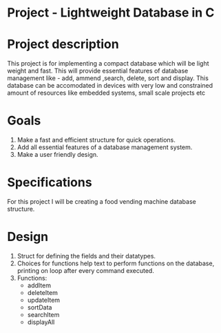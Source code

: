 # Project -  Lightweight Database in C

# Project description
  <p>This project is for implementing a compact database which will be light weight and fast. This will provide essential features of database management like - add,  ammend ,search, delete, sort and display. This database can be accomodated in devices with very low and constrained amount of resources like embedded systems, small scale projects etc</p>
  
# Goals
  <p>
  <ol>
  <li>Make a fast and efficient structure for quick operations. </li>
  <li>Add all essential features of a database management system.  </li>
  <li>Make a user friendly design. </li></ol>
  </p>
  
# Specifications
  <p>For this project I will be creating a food vending machine database structure. </p>
  
# Design
  <p>
  <ol>
  <li>Struct for defining the fields and their datatypes.</li>
  <li>Choices for functions help text to perform functions on the database, printing on loop after every command executed.</li>
    <li>Functions: <ul>
      <li>addItem</li>
      <li>deleteItem</li>
      <li>updateItem</li>
      <li>sortData</li>
      <li>searchItem</li>
      <li>displayAll</li>
      </ul>
    </li>
  </ol>
  </p>
  
